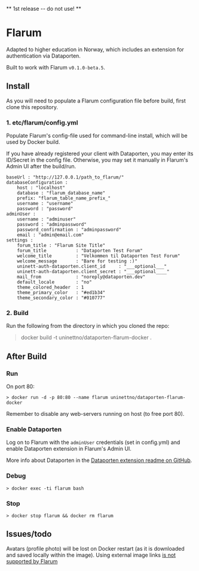 
** 1st release -- do not use! **

# Flarum

Adapted to higher education in Norway, which includes an extension for authentication via Dataporten.

Built to work with Flarum `v0.1.0-beta.5`.

## Install

As you will need to populate a Flarum configuration file before build, first clone this repository.

### 1. etc/flarum/config.yml

Populate Flarum's config-file used for command-line install, which will be used by Docker build. 

If you have already registered your client with Dataporten, you may enter its ID/Secret in the config file. Otherwise, you may set it manually in Flarum's Admin UI after the build/run.


```
baseUrl : "http://127.0.0.1/path_to_flarum/"
databaseConfiguration :
    host : "localhost"
    database : "flarum_database_name"
    prefix: "flarum_table_name_prefix_"
    username : "username"
    password : "password"
adminUser : 
    username : "adminuser"
    password : "adminpassword"
    password_confirmation : "adminpassword"
    email : "admin@email.com"
settings : 
    forum_title : "Flarum Site Title"
    forum_title           : "Dataporten Test Forum"
    welcome_title         : "Velkommen til Dataporten Test Forum"
    welcome_message       : "Bare for testing :)"
    uninett-auth-dataporten.client_id     : "___optional___"
    uninett-auth-dataporten.client_secret : "___optional____"
    mail_from             : "noreply@dataporten.dev"
    default_locale        : "no"
    theme_colored_header  : 1
    theme_primary_color   : "#ed1b34"
    theme_secondary_color : "#010777"
```

### 2. Build

Run the following from the directory in which you cloned the repo:

> docker build -t uninettno/dataporten-flarum-docker .


## After Build

### Run

On port 80:

	> docker run -d -p 80:80 --name flarum uninettno/dataporten-flarum-docker

Remember to disable any web-servers running on host (to free port 80).

### Enable Dataporten

Log on to Flarum with the `adminUser` credentials (set in config.yml) and enable Dataporten extension in Flarum's Admin UI.

More info about Dataporten in the [Dataporten extension readme on GitHub](https://github.com/skrodal/flarum-ext-auth-dataporten).

### Debug

	> docker exec -ti flarum bash

### Stop
	
	> docker stop flarum && docker rm flarum

## Issues/todo

Avatars (profile photo) will be lost on Docker restart (as it is downloaded and saved locally within the image). Using external image links [is not supported by Flarum](https://discuss.flarum.org/d/3041-upload-avatar-to-imgur)
